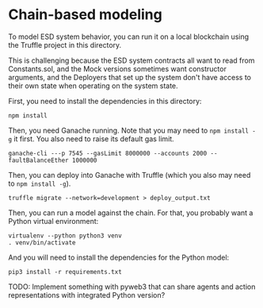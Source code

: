 # Chain-based modeling

To model ESD system behavior, you can run it on a local blockchain using the
Truffle project in this directory.

This is challenging because the ESD system contracts all want to read from
Constants.sol, and the Mock versions sometimes want constructor arguments, and
the Deployers that set up the system don't have access to their own state when
operating on the system state.

First, you need to install the dependencies in this directory:

```
npm install
```

Then, you need Ganache running. Note that you may need to `npm install -g` it first. You also need to raise its default gas limit.

```
ganache-cli ---p 7545 --gasLimit 8000000 --accounts 2000 --faultBalanceEther 1000000
```

Then, you can deploy into Ganache with Truffle (which you also may need to `npm install -g`).

```
truffle migrate --network=development > deploy_output.txt
```

Then, you can run a model against the chain. For that, you probably want a Python virtual environment:

```
virtualenv --python python3 venv
. venv/bin/activate
```

And you will need to install the dependencies for the Python model:

```
pip3 install -r requirements.txt
```


TODO: Implement something with pyweb3 that can share agents and action representations with integrated Python version?




